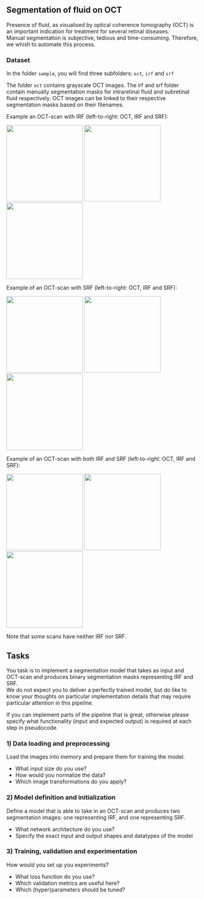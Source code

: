 ## Segmentation of fluid on OCT

Presence of fluid, as visualised by optical coherence tomography (OCT) is an important indication for treatment for several retinal diseases.   
Manual segmentation is subjective, tedious and time-consuming. 
Therefore, we whish to automate this process.

### Dataset
In the folder `sample`, you will find three subfolders: `oct`, `irf`  and `srf`

The folder `oct` contains grayscale OCT images. The irf and srf folder contain manually segmentation masks for intraretinal fluid and subretinal fluid respectively.
OCT images can be linked to their respective segmentation masks based on their filenames.

Example an OCT-scan with IRF (left-to-right: OCT, IRF and SRF):

<img src="sample/oct/16.png" style="display:inline-block; width: 200px;"/> <img src="sample/irf/16.png" style="display:inline-block; width: 200px;"/> <img src="sample/srf/16.png" style="display:inline-block; width: 200px;"/>

Example of an OCT-scan with SRF (left-to-right: OCT, IRF and SRF):

<img src="sample/oct/30.png" style="display:inline-block; width: 200px;"/> <img src="sample/irf/30.png" style="display:inline-block; width: 200px;"/> <img src="sample/srf/30.png" style="display:inline-block; width: 200px;"/>

Example of an OCT-scan with both IRF and SRF (left-to-right: OCT, IRF and SRF):

<img src="sample/oct/23.png" style="display:inline-block; width: 200px;"/> <img src="sample/irf/23.png" style="display:inline-block; width: 200px;"/> <img src="sample/srf/23.png" style="display:inline-block; width: 200px;"/>

Note that some scans have neither IRF nor SRF.

## Tasks

You task is to implement a segmentation model that takes as input and OCT-scan and produces binary segmentation masks representing IRF and SRF.  
We do not expect you to deliver a perfectly trained model, but do like to know your thoughts on particular implementation details that may require particular attention in this pipeline.

If you can implement parts of the pipeline that is great, otherwise please specify what functionality (input and expected output) is required at each step in pseudocode.

### 1) Data loading and preprocessing
Load the images into memory and prepare them for training the model.

- What input size do you use?
- How would you normalize the data?
- Which image transformations do you apply?

### 2) Model definition and initialization

Define a model that is able to take in an OCT-scan and produces two segmentation images: one representing IRF, and one representing SRF.

- What network architecture do you use? 
- Specify the exact input and output shapes and datatypes of the model

### 3) Training, validation and experimentation

How would you set up you experiments?

- What loss function do you use?
- Which validation metrics are useful here?
- Which (hyper)parameters should be tuned?
